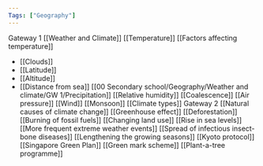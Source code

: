 ```yaml
---
Tags: ["Geography"]
---
```

Gateway 1
[[Weather and Climate]]
[[Temperature]]
[[Factors affecting temperature]]
- [[Clouds]]
- [[Latitude]]
- [[Altitude]]
- [[Distance from sea]]
[[00 Secondary school/Geography/Weather and climate/GW 1/Precipitation]]
[[Relative humidity]]
[[Coalescence]]
[[Air pressure]]
[[Wind]]
[[Monsoon]]
[[Climate types]]
Gateway 2
[[Natural causes of climate change]]
[[Greenhouse effect]]
[[Deforestation]]
[[Burning of fossil fuels]]
[[Changing land use]]
[[Rise in sea levels]]
[[More frequent extreme weather events]]
[[Spread of infectious insect-bone diseases]]
[[Lengthening the growing seasons]]
[[Kyoto protocol]]
[[Singapore Green Plan]]
[[Green mark scheme]]
[[Plant-a-tree programme]]